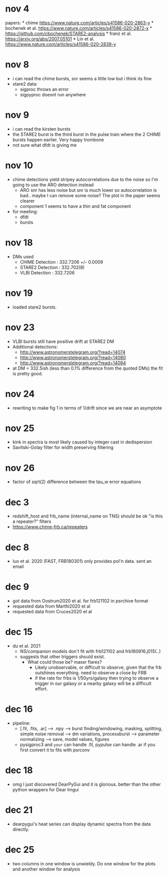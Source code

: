 nov 4
===
papers:
	* chime https://www.nature.com/articles/s41586-020-2863-y
	* bochenek et al. https://www.nature.com/articles/s41586-020-2872-x
		* https://github.com/cbochenek/STARE2-analysis
	* franz et al. https://arxiv.org/abs/2007.05101
	* Lin et al. https://www.nature.com/articles/s41586-020-2839-y

nov 8
===
* i can read the chime bursts, snr seems a little low but i think its fine
* stare2 data:
	* sigproc throws an error
	* sigpyproc doesnt run anywhere

nov 9
===
* i can read the kirsten bursts
* the STARE2 burst is the third burst in the pulse train where the 2 CHIME bursts happen earlier. Very happy trombone
* not sure what dfdt is giving me

nov 10
===
* chime detections yield stripey autocorrelations due to the noise so I'm going to use the ARO detection instead
	* ARO snr has less noise but snr is much lower so autocorrelation is bad.. maybe I can remove some noise? The plot in the paper seems clearer
	* component 1 seems to have a thin and fat component
* for meeting:
	* dfdt
	* bursts

nov 18
===
* DMs used
	* CHIME Detection  : 332.7206 +/- 0.0009
	* STARE2 Detection : 332.702(8)
	* VLBI Detection   : 332.7206

nov 19
===
* loaded stare2 bursts.

nov 23
===
* VLBI bursts still have positive drift at STARE2 DM
* Additional detections:
	* http://www.astronomerstelegram.org/?read=14074
	* http://www.astronomerstelegram.org/?read=14080
	* http://www.astronomerstelegram.org/?read=14084
* at DM = 332.5ish (less than 0.1% difference from the quoted DMs) the fit is pretty good.

nov 24
===
* rewriting to make fig 1 in terms of 1/drift since we are near an asymptote

nov 25
===
* kink in spectra is most likely caused by integer cast in dedispersion
* Savitski-Golay filter for width preserving filtering

nov 26
===
* factor of sqrt(2) difference between the tau_w error equations

dec 3
===
* redshift_host and frb_name (internal_name on TNS) should be ok "is this a repeater?" filters
* https://www.chime-frb.ca/repeaters

dec 8
===
* luo et al. 2020 (FAST, FRB180301) only provides pol'n data. sent an email

dec 9
===
* got data from Oostrum2020 et al. for frb121102 in psrchive format
* requested data from Marthi2020 et al
* requested data from Cruces2020 et al

dec 15
===
* du et al. 2021
	* NS/companion models don't fit with frb121102 and frb180916.j015(..)
	* suggests that other triggers should exist.
		* What could those be? maser flares?
			* Likely unobservable, or difficult to observe, given that the frb outshines everything. need to observe a close by FRB
			* if the rate for frbs is 1/50yrs/galaxy then trying to observe a trigger in our galaxy or a nearby galaxy will be a difficult effort.

dec 16
===
* pipeline:
	* [.fil, .fits, .ar] --> .npy --> burst finding/windowing, masking, splitting, simple noise removal --> dm variations, processburst --> parameter normalizing --> save, model values, figures
	* pysigproc3 and `your` can handle .fil, pypulse can handle .ar if you first convert it to fits with psrconv

dec 18
===
* omg I just discovered DearPyGui and it is glorious. better than the other python wrappers for Dear Imgui

dec 21
===
* dearpygui's heat series can display dynamic spectra from the data directly.

dec 25
===
* two columns in one window is unwieldy. Do one window for the plots and another window for analysis
